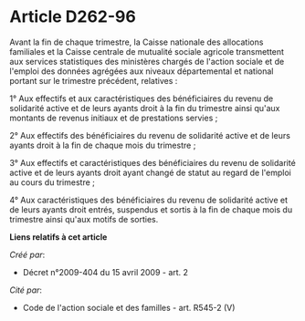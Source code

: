 # Article D262-96

Avant la fin de chaque trimestre, la Caisse nationale des allocations familiales et la Caisse centrale de mutualité sociale
agricole transmettent aux services statistiques des ministères chargés de l'action sociale et de l'emploi des données
agrégées aux niveaux départemental et national portant sur le trimestre précédent, relatives : 

1° Aux effectifs et aux caractéristiques des bénéficiaires du revenu de solidarité active et de leurs ayants droit à la fin
du trimestre ainsi qu'aux montants de revenus initiaux et de prestations servies ; 

2° Aux effectifs des bénéficiaires du revenu de solidarité active et de leurs ayants droit à la fin de chaque mois du
trimestre ; 

3° Aux effectifs et caractéristiques des bénéficiaires du revenu de solidarité active et de leurs ayants droit ayant changé
de statut au regard de l'emploi au cours du trimestre ; 

4° Aux caractéristiques des bénéficiaires du revenu de solidarité active et de leurs ayants droit entrés, suspendus et sortis
à la fin de chaque mois du trimestre ainsi qu'aux motifs de sorties.

**Liens relatifs à cet article**

_Créé par_:

  - Décret n°2009-404 du 15 avril 2009 - art. 2

_Cité par_:

  - Code de l'action sociale et des familles - art. R545-2 (V)
